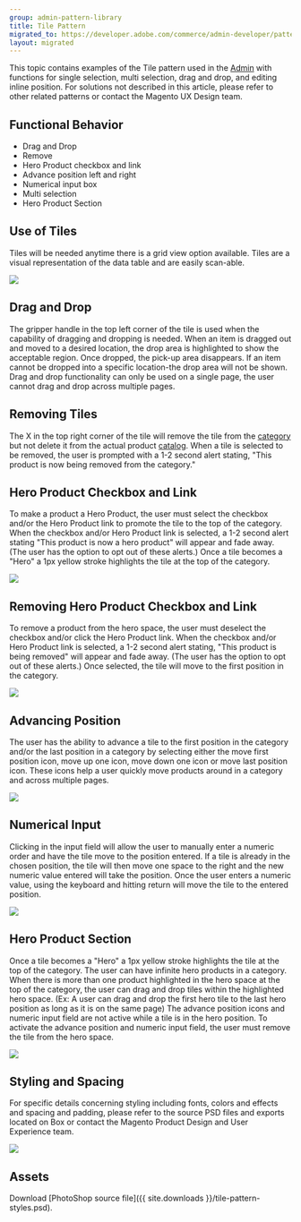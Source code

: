 ```yaml
---
group: admin-pattern-library
title: Tile Pattern
migrated_to: https://developer.adobe.com/commerce/admin-developer/pattern-library/displaying-data/tile/
layout: migrated
---
```

This topic contains examples of the Tile pattern used in the [Admin](https://glossary.magento.com/admin) with functions for single selection, multi selection, drag and drop, and editing inline position. For solutions not described in this article, please refer to other related patterns or contact the Magento UX Design team.

## Functional Behavior

*  Drag and Drop
*  Remove
*  Hero Product checkbox and link
*  Advance position left and right
*  Numerical input box
*  Multi selection
*  Hero Product Section

## Use of Tiles

Tiles will be needed anytime there is a grid view option available. Tiles are a visual representation of the data table and are easily scan-able.

![](img/Tile00.jpg)

## Drag and Drop

The gripper handle in the top left corner of the tile is used when the capability of dragging and dropping is needed. When an item is dragged out and moved to a desired location, the drop area is highlighted to show the acceptable region. Once dropped, the pick-up area disappears. If an item cannot be dropped into a specific location-the drop area will not be shown. Drag and drop functionality can only be used on a single page, the user cannot drag and drop across multiple pages.

## Removing Tiles

The X in the top right corner of the tile will remove the tile from the [category](https://glossary.magento.com/category) but not delete it from the actual product [catalog](https://glossary.magento.com/catalog). When a tile is selected to be removed, the user is prompted with a 1-2 second alert stating, "This product is now being removed from the category."

## Hero Product Checkbox and Link

To make a product a Hero Product, the user must select the checkbox and/or the Hero Product link to promote the tile to the top of the category. When the checkbox and/or Hero Product link is selected, a 1-2 second alert stating "This product is now a hero product" will appear and fade away. (The user has the option to opt out of these alerts.) Once a tile becomes a "Hero" a 1px yellow stroke highlights the tile at the top of the category.

![](img/Tile02.jpg)

## Removing Hero Product Checkbox and Link

To remove a product from the hero space, the user must deselect the checkbox and/or click the Hero Product link. When the checkbox and/or Hero Product link is selected, a 1-2 second alert stating, "This product is being removed" will appear and fade away. (The user has the option to opt out of these alerts.) Once selected, the tile will move to the first position in the category.

![](img/Tile03.jpg)

## Advancing Position

The user has the ability to advance a tile to the first position in the category and/or the last position in a category by selecting either the move first position icon, move up one icon, move down one icon or move last position icon. These icons help a user quickly move products around in a category and across multiple pages.

![](img/Tile04.jpg)

## Numerical Input

Clicking in the input field will allow the user to manually enter a numeric order and have the tile move to the position entered. If a tile is already in the chosen position, the tile will then move one space to the right and the new numeric value entered will take the position. Once the user enters a numeric value, using the keyboard and hitting return will move the tile to the entered position.

![](img/Tile05.jpg)

## Hero Product Section

Once a tile becomes a "Hero" a 1px yellow stroke highlights the tile at the top of the category. The user can have infinite hero products in a category. When there is more than one product highlighted in the hero space at the top of the category, the user can drag and drop tiles within the highlighted hero space. (Ex: A user can drag and drop the first hero tile to the last hero position as long as it is on the same page) The advance position icons and numeric input field are not active while a tile is in the hero position. To activate the advance position and numeric input field, the user must remove the tile from the hero space.

![](img/Tile06.jpg)

## Styling and Spacing

For specific details concerning styling including fonts, colors and effects and spacing and padding, please refer to the source PSD files and exports located on Box or contact the Magento Product Design and User Experience team.

![](img/Tile07.jpg)

## Assets

Download [PhotoShop source file]({{ site.downloads }}/tile-pattern-styles.psd).
